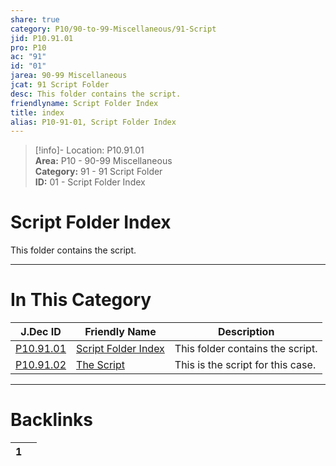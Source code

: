 ```yaml
---  
share: true  
category: P10/90-to-99-Miscellaneous/91-Script  
jid: P10.91.01  
pro: P10  
ac: "91"  
id: "01"  
jarea: 90-99 Miscellaneous  
jcat: 91 Script Folder  
desc: This folder contains the script.  
friendlyname: Script Folder Index  
title: index  
alias: P10-91-01, Script Folder Index  
---  
```

  
>[!info]- Location: P10.91.01  
>**Area:** P10 - 90-99 Miscellaneous  
>**Category:** 91 - 91 Script Folder  
>**ID:** 01 - Script Folder Index  
  
# Script Folder Index  
  
This folder contains the script.  
   
  
  
---  
# In This Category  
  
| J.Dec ID                                                                                             | Friendly Name                                                                                          | Description                       |  
| ---------------------------------------------------------------------------------------------------- | ------------------------------------------------------------------------------------------------------ | --------------------------------- |  
| [P10.91.01](index.md)         | [Script Folder Index](index.md) | This folder contains the script.  |  
| [P10.91.02](./92-The-Script.md) | [The Script](./92-The-Script.md)  | This is the script for this case. |  
  
  
---  
# Backlinks  
<div><table class="dataview table-view-table"><thead class="table-view-thead"><tr class="table-view-tr-header"><th class="table-view-th"><span></span><span class="dataview small-text">1</span></th><th class="table-view-th"><span></span></th></tr></thead><tbody class="table-view-tbody"></tbody></table></div>